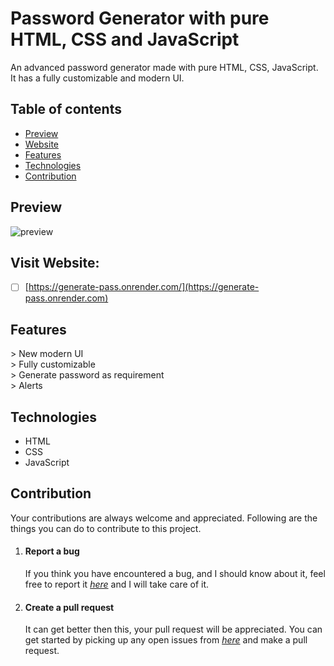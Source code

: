 # Password Generator with pure HTML, CSS and JavaScript
An advanced password generator made with pure HTML, CSS, JavaScript. It has a fully customizable and modern UI.
## Table of contents 
* [Preview](#preview)
* [Website](#visit-website)
* [Features](#features)
* [Technologies](#technologies)
* [Contribution](#contribution)

## Preview
![preview](https://github.com/ArvindSaini978/password-generator/assets/123250522/8793a076-05a6-46c3-96b2-4dff9f9ae2db)

## Visit Website: 
- [ ] [https://generate-pass.onrender.com/](https://generate-pass.onrender.com)

## Features
\> New modern UI        
\> Fully customizable        
\> Generate password as requirement        
\> Alerts        

## Technologies
* HTML
* CSS
* JavaScript

## Contribution 
Your contributions are always welcome and appreciated. Following are the things you can do to contribute to this project.
1. #### Report a bug
   If you think you have encountered a bug, and I should know about it, feel free to report it [*here*](https://github.com/ArvindSaini978/password-generator/issues) and I will take care of it.
2. #### Create a pull request
   It can get better then this, your pull request will be appreciated. You can get started by picking up any open issues from [*here*](https://github.com/ArvindSaini978/password-generator/issues) and make a pull request.
